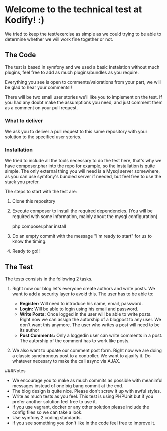 Welcome to the technical test at Kodify! :)
===========================================
We tried to keep the test/exercise as simple as we could trying to be able
to determine whether we will work fine together or not. 

The Code
--------

The test is based in symfony and we used a basic instalation without much
plugins, feel free to add as much plugins/bundles as you require.

Everything you see is open to comments/valorations from your part, we will
be glad to hear your comments!!

There will be two small user stories we'll like you to implement on the test.
If you had any doubt make the assumptions you need, and just comment them as
a comment on your pull request.

### What to deliver

We ask you to deliver a pull request to this same repository with your solution
to the specified user stories.

### Installation 

We tried to include all the tools necessary to do the test here, that's why
we have composer.phar into the repo for example, so the installation is quite
simple. The only external thing you will need is a Mysql server somewhere, as 
you can use symfony's bundled server if needed, but feel free to use the stack
you prefer.

The steps to start with the test are: 

1. Clone this repository

2. Execute composer to install the required dependencies. (You will be required 
with some information, mainly about the mysql configuration) 

    php composer.phar install

3. Do an empty commit with the message "I'm ready to start" for us to know the timing.

4. Ready to go!! 

The Test
--------
The tests consists in the following 2 tasks.

1. Right now our blog let's everyone create authors and write posts. We want to add
   a security layer to avoid this. The user has to be able to:
    * **Register:** Will need to introduce his name, email, password.
    * **Login:** Will be able to login using his email and password.
    * **Write Posts:** Once logged in the user will be able to write posts. Right now we can
      assign the autorship of a blogpost to any user. We don't want this anymore.
      The user who writes a post will need to be its author
    * **Post Comments:** Only a loggedin user can write comments in a post. The autorship of 
      the comment has to work like posts.
  
2. We also want to update our comment post form. Right now we are doing a 
   classic synchronous post to a controller. We want to ajaxify it. 
   Do whatever necesary to make the call async via AJAX. 

###Notes
* We encourage you to make as much commits as possible with meaninful messages instead of one big bang commit at the end.
* The blog design is quite nice. Please don't screw it up with awful styles.
* Write as much tests as you feel. This test is using PHPUnit but if you prefer another solution feel free to use it.
* If you use vagrant, docker or any other solution please include the config files so we can take a look.
* Use symfony 2 coding standards. 
* If you see something you don't like in the code feel free to improve it.

